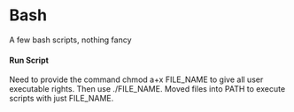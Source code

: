 # Bash
A few bash scripts, nothing fancy

#### Run Script
Need to provide the command chmod a+x FILE_NAME to give all user executable rights. Then use ./FILE_NAME. Moved files into PATH to execute scripts with just FILE_NAME.
